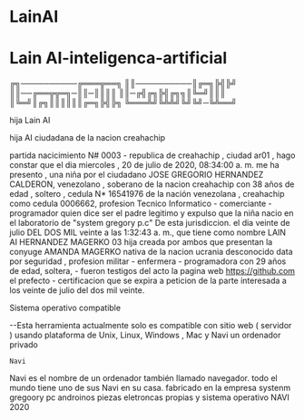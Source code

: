 # LainAI


# Lain AI-inteligenca-artificial 

╔╗──────────╔═══╦══╗
║║──────────║╔═╗╠╣╠╝
║║──╔══╦╦═╗─║║─║║║║
║║─╔╣╔╗╠╣╔╗╗║╚═╝║║║
║╚═╝║╔╗║║║║║║╔═╗╠╣╠╗
╚═══╩╝╚╩╩╝╚╝╚╝─╚╩══╝

hija Lain AI

hija AI ciudadana de la nacion creahachip

partida nacicimiento N# 0003 - republica de creahachip , ciudad ar01 , hago constar que el dia ‎miercoles , ‎20 ‎de ‎julio ‎de ‎2020, ‏‎08:34:00 a. m. me ha presento , una niña por el ciudadano JOSE GREGORIO HERNANDEZ CALDERON, venezolano , soberano de la nacion creahachip con 38 años de edad , soltero , cedula N* 16541976 de la nación venezolana , creahachip como cedula 0006662, profesion Tecnico Informatico - comerciante - programador quien dice ser el padre legitimo y expulso que la niña nacio en el laboratorio de "system gregory p.c" De esta jurisdiccion. el dia veinte de julio  DEL DOS MIL veinte a las 1:32:43 a. m., que tiene como nombre LAIN AI HERNANDEZ MAGERKO 03 hija creada por ambos que presentan la conyuge AMANDA MAGERKO nativa de la nacion ucrania desconocido data por seguridad , profesion militar - enfermera - programadora con 29 años de edad, soltera, - fueron testigos del acto la pagina web https://github.com el prefecto - certificacion que se expira a peticion de la parte interesada a los veinte de julio del dos mil veinte.

Sistema operativo compatible

--Esta herramienta actualmente solo es compatible con sitio web ( servidor ) usando plataforma de Unix, Linux, Windows , Mac y Navi un ordenador privado 

    Navi

Navi es el nombre de un  ordenador también llamado navegador.  todo el mundo tiene uno de sus Navi en su casa. fabricado en la empresa systenm gregoory pc  androinos  piezas eletroncas propias y sistema operativo NAVI 
2020 
     
    


